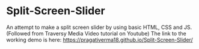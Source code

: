 # Split-Screen-Slider
An attempt to make a split screen slider by using basic HTML, CSS and JS. (Followed from Traversy Media Video tutorial on Youtube) 
The link to the working demo is here:
https://pragativerma18.github.io/Split-Screen-Slider/
